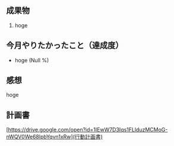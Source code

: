 ## 成果物
1. hoge

## 今月やりたかったこと（達成度）

* hoge (Null %)

## 感想
hoge

## 計画書

[https://drive.google.com/open?id=1IEwW7D3Iqs1FLlduzMCMoG-nWQV0We68lpbYqvn1xRw](行動計画書)

